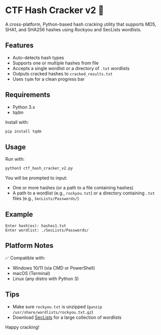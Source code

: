 # CTF Hash Cracker v2 🔐

A cross-platform, Python-based hash cracking utility that supports MD5, SHA1, and SHA256 hashes using Rockyou and SecLists wordlists.

## Features

- Auto-detects hash types
- Supports one or multiple hashes from file
- Accepts a single wordlist or a directory of `.txt` wordlists
- Outputs cracked hashes to `cracked_results.txt`
- Uses `tqdm` for a clean progress bar

## Requirements

- Python 3.x
- tqdm

Install with:

```bash
pip install tqdm
```

## Usage

Run with:

```bash
python3 ctf_hash_cracker_v2.py
```

You will be prompted to input:

- One or more hashes (or a path to a file containing hashes)
- A path to a wordlist (e.g., `rockyou.txt`) or a directory containing `.txt` files (e.g., `SecLists/Passwords/`)

## Example

```
Enter hash(es): hashes1.txt
Enter wordlist: ./SecLists/Passwords/
```

## Platform Notes

✅ Compatible with:
- Windows 10/11 (via CMD or PowerShell)
- macOS (Terminal)
- Linux (any distro with Python 3)

## Tips

- Make sure `rockyou.txt` is unzipped (`gunzip /usr/share/wordlists/rockyou.txt.gz`)
- Download [SecLists](https://github.com/danielmiessler/SecLists) for a large collection of wordlists

Happy cracking!
